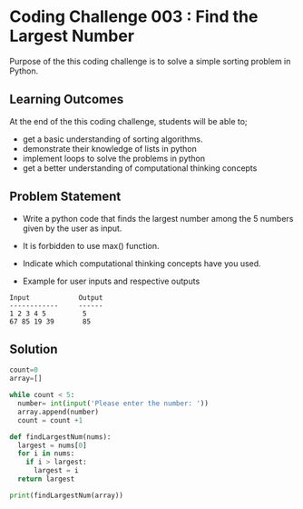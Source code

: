 # Coding Challenge 003 : Find the Largest Number

Purpose of the this coding challenge is to solve a simple sorting problem in Python.

## Learning Outcomes

At the end of the this coding challenge, students will be able to;

- get a basic understanding of sorting algorithms.
- demonstrate their knowledge of lists in python
- implement loops to solve the problems in python
- get a better understanding of computational thinking concepts

## Problem Statement
  
- Write a python code that finds the largest number among the 5 numbers given by the user as input.

- It is forbidden to use max() function.  

- Indicate which computational thinking concepts have you used.

- Example for user inputs and respective outputs

```text
Input            Output
------------     ------
1 2 3 4 5         5
67 85 19 39       85
```

## Solution

```python
count=0
array=[]

while count < 5:
  number= int(input('Please enter the number: '))
  array.append(number)
  count = count +1

def findLargestNum(nums):
  largest = nums[0]
  for i in nums:
    if i > largest:
      largest = i
  return largest

print(findLargestNum(array))
```

